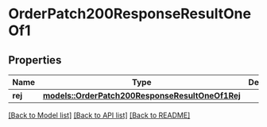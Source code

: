 # OrderPatch200ResponseResultOneOf1

## Properties

Name | Type | Description | Notes
------------ | ------------- | ------------- | -------------
**rej** | [**models::OrderPatch200ResponseResultOneOf1Rej**](_order_patch_200_response_result_oneOf_1_Rej.md) |  | 

[[Back to Model list]](../README.md#documentation-for-models) [[Back to API list]](../README.md#documentation-for-api-endpoints) [[Back to README]](../README.md)


